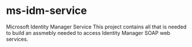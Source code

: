 # ms-idm-service
Microsoft Identity Manager Service
This project contains all that is needed to build an assmebly needed to access Identity Manager SOAP web services.
